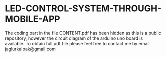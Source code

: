 # LED-CONTROL-SYSTEM-THROUGH-MOBILE-APP
The coding part in the file CONTENT.pdf has been hidden as this is a public repository, however the circuit diagram of the arduino uno board is available.
To obtain full pdf file please feel free to contact me by email jaglurkalpak@gmail.com
